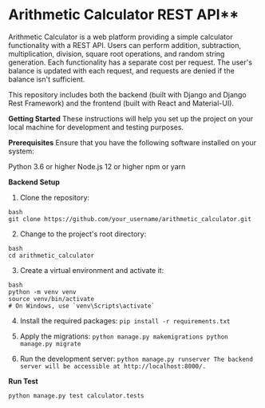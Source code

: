 # Arithmetic Calculator REST API**
Arithmetic Calculator is a web platform providing a simple calculator functionality with a REST API. Users can perform addition, subtraction, multiplication, division, square root operations, and random string generation. Each functionality has a separate cost per request. The user's balance is updated with each request, and requests are denied if the balance isn't sufficient.

This repository includes both the backend (built with Django and Django Rest Framework) and the frontend (built with React and Material-UI).

**Getting Started**
These instructions will help you set up the project on your local machine for development and testing purposes.

**Prerequisites**
Ensure that you have the following software installed on your system:

Python 3.6 or higher
Node.js 12 or higher
npm or yarn

**Backend Setup**

1. Clone the repository:

```
bash
git clone https://github.com/your_username/arithmetic_calculator.git
```

2. Change to the project's root directory:
 
```
bash
cd arithmetic_calculator
```

3. Create a virtual environment and activate it:

```
bash
python -m venv venv
source venv/bin/activate
# On Windows, use `venv\Scripts\activate`
```

4. Install the required packages:
```pip install -r requirements.txt```

5. Apply the migrations:
```python manage.py makemigrations python manage.py migrate```

6. Run the development server:
```python manage.py runserver The backend server will be accessible at http://localhost:8000/.```

**Run Test**

``` python manage.py test calculator.tests ```